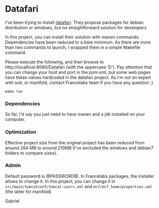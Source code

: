 # Datafari

I've been trying to install [datafari](https://github.com/francelabs/datafari). They propose packages for debian distribution or windows, but no straightforward solution for developers.

In this project, you can install their solution with maven commands. Dependencies have been reduced to a bare minimum. As there are more than two commands to launch, I wrapped them in a simple Makefile command.

Please execute the following, and then browse to http://localhost:8080/Datafari (with the uppercase 'D'). Pay attention that you can change your host and port in the pom.xml, but some web pages have these values hardcoded in the datafari project. As I'm not an expert with solr, or manifold, contact Francelabs team if you have any question ;)

```
make run
```

### Dependencies

So far, I'd say you just need to have maven and a jdk installed on your computer.

### Optimization

Effective project size from the original project has been reduced from around 264 MB to around 210MB (I've excluded the windows and debian7 folders to compare sizes).

### Admin

Default password is @PASSWORD@. In Francelabs packages, the installer allows to change it. In this project, you can change it in `src/main/tomcatconf/tomcat-users.xml` and `mcf/mcf_home/properties.xml` (the latter for manifold)

Gabriel
